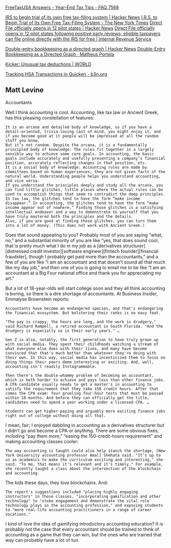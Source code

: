 
[FreeTaxUSA Answers - Year-End Tax Tips - FAQ 7568](https://www.freetaxusa.com/answers?id=7568)

[IRS to begin trial of its own free tax-filing system | Hacker News](https://news.ycombinator.com/item?id=38892044)
[I.R.S. to Begin Trial of Its Own Free Tax-Filing System - The New York Times](https://www.nytimes.com/2024/01/05/your-money/irs-tax-filing-free-online.html)
[Direct File officially opens in 12 pilot states | Hacker News](https://news.ycombinator.com/item?id=39686585)
[Direct File officially opens in 12 pilot states following positive early reviews; eligible taxpayers can file online directly with the IRS for free | Internal Revenue Service](https://www.irs.gov/newsroom/direct-file-officially-opens-in-12-pilot-states-following-positive-early-reviews-eligible-taxpayers-can-file-online-directly-with-the-irs-for-free)

[Double-entry bookkeeping as a directed graph | Hacker News](https://news.ycombinator.com/item?id=39988993)
[Double-Entry Bookkeeping as a Directed Graph · Matheus Portela](https://matheusportela.com/double-entry-bookkeeping-as-a-directed-graph)

[Kicker: Unusual tax deductions | WORLD](https://wng.org/podcasts/kicker-unusual-tax-deductions-1713224560)

[Tracking HSA Transactions in Quicken - b3n.org](https://b3n.org/tracking-hsa-transactions-in-quicken/)

## Matt Levine

Accountants

Well I think accounting is cool. Accounting, like tax law or Ancient Greek, has this pleasing constellation of features:

    It is an arcane and detailed body of knowledge, so if you have a detail-oriented, trivia-loving cast of mind, you might enjoy it, and if you become good at it people will be impressed at all the random stuff you know.
    But it’s not random. Despite the arcana, it is a fundamentally principled body of knowledge: The rules fit together in a largely sensible way to achieve some core goals. In accounting, the basic goals include accurately and usefully presenting a company’s financial position, accurately reflecting changes in that position, etc.
    It is a social body of knowledge: Accounting rules are made by committees based on human experiences; they are not given facts of the natural world. Understanding people helps you understand accounting, and vice versa.
    If you understand the principles deeply and study all the arcana, you can find little glitches, little places where the actual rules can be used to accomplish things that seem to contradict the deep principles. In tax law, the glitches tend to have the form “make income disappear.” In accounting, the glitches tend to have the form “make income appear out of nowhere.” Finding those glitches is a satisfying intellectual endeavor and a way to demonstrate to yourself that you have truly mastered both the principles and the details.
    Also, if you are good at finding those glitches, you can turn them into a lot of money. (This does not work with Ancient Greek.)

Does that sound appealing to you? Probably most of you are saying “what, no,” and a substantial minority of you are like “yes, that does sound cool, that is pretty much what I do in my job as a [derivatives structurer][distressed credit investor][software engineer][fintech founder][financial fraudster], though I probably get paid more than the accountants,” and a few of you are like “I am an accountant and that doesn’t sound all that much like my day job,” and then one of you is going to email me to be like “I am an accountant at a Big Four national office and thank you for appreciating my art.”

But a lot of 18-year-olds will start college soon and they all think accounting is boring, so there is a dire shortage of accountants. At Business Insider, Emmalyse Brownstein reports:

    Accountants have become an endangered species, and that's endangering the financial ecosystem. But bolstering their ranks is no easy feat.

    "The pay is crappy, the hours are long, and the work is drudgery," said Richard Rampell, a retired accountant in South Florida. "And the drudgery is especially so in their early years." …

    Gen Z is also, notably, the first generation to have truly grown up with social media. They spent their childhoods watching a stream of what everyone else does with their lives, and many have become convinced that that's much better than whatever they're doing with their own. In this way, social media has incentivized them to focus on doing things their peers deem interesting or exciting. And, well, accounting isn't readily Instagrammable.

    Then there's the double-whammy problem of becoming an accountant, which is both harder to achieve and pays less than other finance jobs. A CPA candidate usually needs to get a master's in accounting to satisfy the requirement that they take 150 credit hours. After that comes the CPA exam: four grueling four-hour tests that must be passed within 18 months. And before they can officially get the title, candidates need to spend a year working under a licensed CPA. …

    Students can get higher-paying and arguably more exciting finance jobs right out of college without doing all that.

I mean, fair; I enjoyed dabbling in accounting as a derivatives structurer but I didn’t go and become a CPA or anything. There are some obvious fixes, including “pay them more,” “easing the 150-credit-hours requirement” and making accounting classes cooler:

    The way accounting is taught could also help stanch the shortage, [New York University accounting professor Amal] Shehata said. "It's up to us as academics to make the curriculum exciting and interesting," she said. "To me, that means it's relevant and it's timely." For example, she recently taught a class about the intersection of the blockchain and accounting.

The kids these days, they love blockchains. And:

    The report's suggestions included "placing highly engaging instructors" in those classes, "incorporating gamification and other technology" to "stoke engagement and demonstrate the vital role technology plays in the accounting profession," and exposing students to "more real-life accounting practitioners in a range of career vocations."

I kind of love the idea of gamifying introductory accounting education? It is probably not the case that every accountant should be trained to think of accounting as a game that they can win, but the ones who are trained that way can probably have a lot of tun.